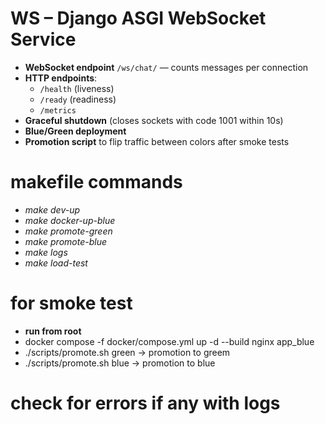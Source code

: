 # WS – Django ASGI WebSocket Service

- **WebSocket endpoint** `/ws/chat/` — counts messages per connection
- **HTTP endpoints**:
  - `/health` (liveness)
  - `/ready` (readiness)
  - `/metrics`
- **Graceful shutdown** (closes sockets with code 1001 within 10s)
- **Blue/Green deployment**
- **Promotion script** to flip traffic between colors after smoke tests


# makefile commands
- *make dev-up*
- *make docker-up-blue*
- *make promote-green*
- *make promote-blue*
- *make logs*
- *make load-test*


# for smoke test
- **run from root** 
- docker compose -f docker/compose.yml up -d --build nginx app_blue
- ./scripts/promote.sh green -> promotion to greem
- ./scripts/promote.sh blue -> promotion to blue
# check for errors if any with logs


